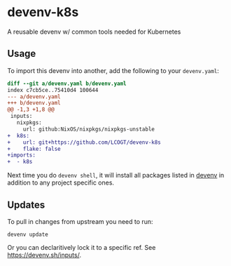 # devenv-k8s

A reusable devenv w/ common tools needed for Kubernetes 

## Usage

To import this devenv into another, add the following to your `devenv.yaml`:

```diff
diff --git a/devenv.yaml b/devenv.yaml
index c7cb5ce..75410d4 100644
--- a/devenv.yaml
+++ b/devenv.yaml
@@ -1,3 +1,8 @@
 inputs:
   nixpkgs:
     url: github:NixOS/nixpkgs/nixpkgs-unstable
+  k8s:
+    url: git+https://github.com/LCOGT/devenv-k8s
+    flake: false
+imports:
+  - k8s
```

Next time you do `devenv shell`, it will install all packages listed in [devenv](devenv.nix)
in addition to any project specific ones.

## Updates

To pull in changes from upstream you need to run:

```shell
devenv update
```

Or you can declaritively lock it to a specific ref. See https://devenv.sh/inputs/.
